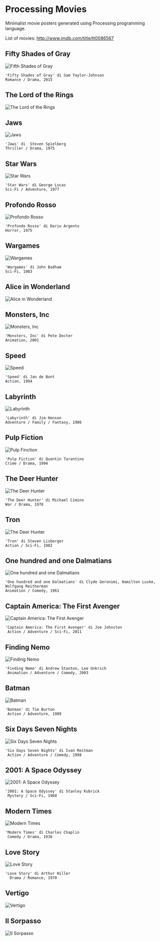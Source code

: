 # Processing Movies
Minimalist movie posters generated using Processing programming language.

List of movies: http://www.imdb.com/title/tt0086567

## Fifty Shades of Gray
![Fifth Shades of Gray](https://github.com/mad4j/processing-movies/blob/master/manuale-di-programmazione-cinematografica/fifty_shades_of_grey/fifty-shades-of-grey.png)
```
'Fifty Shades of Gray' di Sam Taylor-Johnson
Romance / Drama, 2015
```

## The Lord of the Rings
![The Lord of the Rings](https://github.com/mad4j/processing-movies/blob/master/manuale-di-programmazione-cinematografica/the_lord_of_the_rings/the-lord-of-the-rings.png)

## Jaws
![Jaws](https://github.com/mad4j/processing-movies/blob/master/manuale-di-programmazione-cinematografica/jaws/jaws.png)
```
'Jaws' di  Steven Spielberg
Thriller / Drama, 1975
```

## Star Wars
![Star Wars](https://github.com/mad4j/processing-movies/blob/master/manuale-di-programmazione-cinematografica/star_wars/star-wars.png)
```
'Star Wars' di George Lucas
Sci-Fi / Adventure, 1977
```

## Profondo Rosso
![Profondo Rosso](https://github.com/mad4j/processing-movies/blob/master/manuale-di-programmazione-cinematografica/profondo_rosso/profondo-rosso.png)
```
'Profondo Rosso' di Dario Argento
Horror, 1975
```
## Wargames
![Wargames](https://github.com/mad4j/processing-movies/blob/master/manuale-di-programmazione-cinematografica/war_games/war-games.png)
```
'Wargames' di John Badham
Sci-Fi, 1983
```

## Alice in Wonderland
![Alice in Wonderland](https://github.com/mad4j/processing-movies/blob/master/manuale-di-programmazione-cinematografica/alice_in_wonderland/alice-in-wonderland.png)

## Monsters, Inc
![Monsters, Inc](https://github.com/mad4j/processing-movies/blob/master/manuale-di-programmazione-cinematografica/monsters_inc/monsters-inc.png)
```
'Monsters, Inc' di Pete Docter
Animation, 2001
```

## Speed
![Speed](https://github.com/mad4j/processing-movies/blob/master/manuale-di-programmazione-cinematografica/speed/speed.png)
```
'Speed' di Jan de Bont
Action, 1994
```

## Labyrinth
![Labyrinth](https://github.com/mad4j/processing-movies/blob/master/manuale-di-programmazione-cinematografica/labyrinth/labyrinth.png)
```
'Labyrinth' di Jim Henson
Adventure / Family / Fantasy, 1986
```

## Pulp Fiction
![Pulp Finction](https://github.com/mad4j/processing-movies/blob/master/manuale-di-programmazione-cinematografica/pulp_fiction/pulp-fiction.png)
```
'Pulp Fiction' di Quentin Tarantino
Crime / Drama, 1994
```

## The Deer Hunter
![The Deer Hunter](https://github.com/mad4j/processing-movies/blob/master/manuale-di-programmazione-cinematografica/the_deer_hunter/the-deer-hunter.png)
```
'The Deer Hunter' di Michael Cimino
War / Drama, 1978
```

## Tron
![The Deer Hunter](https://github.com/mad4j/processing-movies/blob/master/manuale-di-programmazione-cinematografica/tron/tron.png)
```
'Tron' di Steven Lisberger
Action / Sci-Fi, 1982
```

## One hundred and one Dalmatians
![One hundred and one Dalmatians](https://github.com/mad4j/processing-movies/blob/master/manuale-di-programmazione-cinematografica/one_hundred_and_one_dalmatians/one-hundred-and-one-dalmatians.png)
```
'One hundred and one Dalmatians' di Clyde Geronimi, Hamilton Luske, Wolfgang Reitherman
Animation / Comedy, 1961
```

## Captain America: The First Avenger
![Captain America: The First Avenger](https://github.com/mad4j/processing-movies/blob/master/manuale-di-programmazione-cinematografica/captain_america/captain-america.png)
```
'Captain America: The First Avenger' di Joe Johnston
 Action / Adventure / Sci-Fi, 2011
```


## Finding Nemo
![Finding Nemo](https://github.com/mad4j/processing-movies/blob/master/manuale-di-programmazione-cinematografica/finding_nemo/finding-nemo.png)
```
'Finding Nemo' di Andrew Stanton, Lee Unkrich
 Animation / Adventure / Comedy, 2003
```

## Batman
![Batman](https://github.com/mad4j/processing-movies/blob/master/manuale-di-programmazione-cinematografica/batman/batman.png)
```
'Batman' di Tim Burton
 Action / Adventure, 1989
```

## Six Days Seven Nights
![Six Days Seven Nights](https://github.com/mad4j/processing-movies/blob/master/manuale-di-programmazione-cinematografica/six_days_seven_nights/six-days-seven-nights.png)
```
'Six Days Seven Nights' di Ivan Reitman
 Action / Adventure / Comedy, 1998
```

## 2001: A Space Odyssey
![2001: A Space Odyssey](https://github.com/mad4j/processing-movies/blob/master/manuale-di-programmazione-cinematografica/x_2001_a_space_odyssey/2001-a-space-odyssey.png)
```
'2001: A Space Odyssey' di Stanley Kubrick
 Mystery / Sci-Fi, 1968
```

## Modern Times
![Modern Times](https://github.com/mad4j/processing-movies/blob/master/manuale-di-programmazione-cinematografica/modern_times/modern-times.png)
```
'Modern Times' di Charles Chaplin
 Comedy / Drama, 1936
```

## Love Story
![Love Story](https://github.com/mad4j/processing-movies/blob/master/manuale-di-programmazione-cinematografica/love_story/love-story.png)
```
'Love Story' di Arthur Hiller
  Drama / Romance, 1970
```

## Vertigo
![Vertigo](https://github.com/mad4j/processing-movies/blob/master/manuale-di-programmazione-cinematografica/vertigo/vertigo.png)

## Il Sorpasso
![Il Sorpasso](https://github.com/mad4j/processing-movies/blob/master/manuale-di-programmazione-cinematografica/il_sorpasso/il-sorpasso.png)

